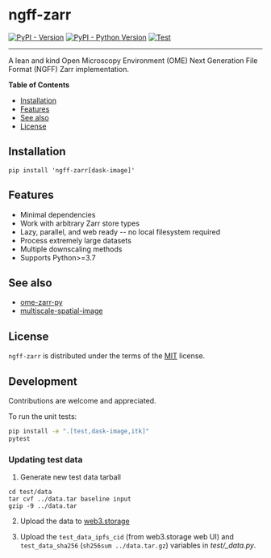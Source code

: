 # ngff-zarr

[![PyPI - Version](https://img.shields.io/pypi/v/ngff-zarr.svg)](https://pypi.org/project/ngff-zarr)
[![PyPI - Python Version](https://img.shields.io/pypi/pyversions/ngff-zarr.svg)](https://pypi.org/project/ngff-zarr)
[![Test](https://github.com/thewtex/ngff-zarr/actions/workflows/test.yml/badge.svg)](https://github.com/thewtex/ngff-zarr/actions/workflows/test.yml)

-----

A lean and kind Open Microscopy Environment (OME) Next Generation File Format (NGFF) Zarr implementation.

**Table of Contents**

- [Installation](#installation)
- [Features](#features)
- [See also](#see-also)
- [License](#license)

## Installation

```console
pip install 'ngff-zarr[dask-image]'
```

## Features

- Minimal dependencies
- Work with arbitrary Zarr store types
- Lazy, parallel, and web ready -- no local filesystem required
- Process extremely large datasets
- Multiple downscaling methods
- Supports Python>=3.7

## See also

- [ome-zarr-py](https://github.com/ome/ome-zarr-py)
- [multiscale-spatial-image](https://github.com/spatial-image/multiscale-spatial-image)

## License

`ngff-zarr` is distributed under the terms of the [MIT](https://spdx.org/licenses/MIT.html) license.

## Development

Contributions are welcome and appreciated.

To run the unit tests:

```sh
pip install -e ".[test,dask-image,itk]"
pytest
```

### Updating test data

1. Generate new test data tarball

```
cd test/data
tar cvf ../data.tar baseline input
gzip -9 ../data.tar
```

2. Upload the data to [web3.storage](https://web3.storage)

3. Upload the `test_data_ipfs_cid` (from web3.storage web UI) and `test_data_sha256` (`sh256sum ../data.tar.gz`) variables in *test/_data.py*.
